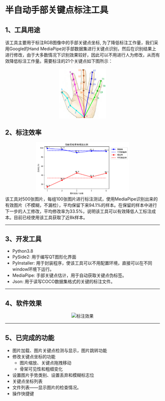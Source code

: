 # 半自动手部关键点标注工具
## 1、工具用途
该工具主要用于标注RGB图像中的手部关键点坐标, 为了降低标注工作量，我们采用Google的Hand MediaPipe对手部数据集进行关键点识别，然后在识别结果上进行修改，由于大多数情况下识别效果较好，因此可以不用进行人为修改，从而有效降低标注工作量。需要标注的21个关键点如下图所示：
<center><img src="./Example.png" width = "30%" height = "50%" alt="标注效果" align=center /></center>

## 2、标注效率
<center><img src="./performance.png" width = "60%" height = "60%" alt="标注效果" align=center /></center>
该工具对500张图片，每组100张图片进行标注测试，使用MediaPipe识别出来的有效图片（不模糊，不漏检），平均保留下来94.1%的样本。在保留的样本中进行下一步的人工修改，平均修改率为33.5%，说明该工具可以有效降低人工标注成本。目前已经使用该工具获取了近8k样本。

---------------------

## 3、开发工具
+ Python3.8
+ PySide2: 用于编写QT图形化界面
+ PyInstaller: 用于封装程序，使该工具可以不用配置环境，直接可以在不同window环境下运行。
+ MediaPipe: 手部关键点估计，用于自动获取关键点伪标签。
+ Json: 用于读写COCO数据集格式的关键的标注文件。
----------------

## 4、软件效果
<center><img src="https://raw.githubusercontent.com/Runki2018/LabelKPs/main/demo.gif" width = "60%" height = "60%" alt="标注效果" align=center /></center>

--------------------------

## 5、已完成的功能
+ 图片加载、图片关键点检测与显示，图片跳转功能
+ 修改关键点坐标的功能
  + 图片缩放、关键点拖拽移动
  + 骨架可见性和粗细变化
+ 设置图片手势类别、设置丢弃和模糊标志位
+ 关键点坐标列表
+ 文件列表——显示图片的检查情况。
+ 操作快捷键

